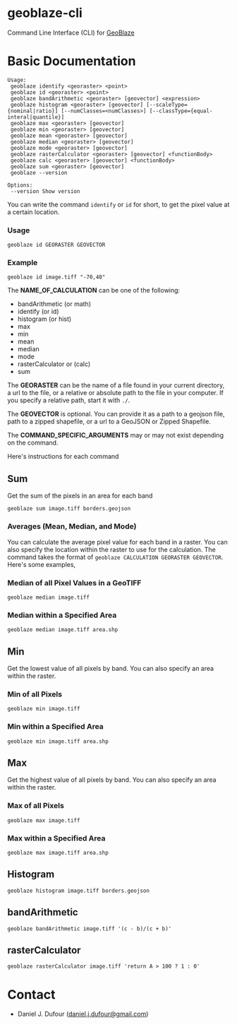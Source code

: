 # geoblaze-cli
Command Line Interface (CLI) for [GeoBlaze](geoblaze.io)

# Basic Documentation
```
Usage:
 geoblaze identify <georaster> <point>
 geoblaze id <georaster> <point>
 geoblaze bandArithmetic <georaster> [geovector] <expression>
 geoblaze histogram <georaster> [geovector] [--scaleType={nominal|ratio}] [--numClasses=<numClasses>] [--classType={equal-interal|quantile}]
 geoblaze max <georaster> [geovector]
 geoblaze min <georaster> [geovector]
 geoblaze mean <georaster> [geovector]
 geoblaze median <georaster> [geovector]
 geoblaze mode <georaster> [geovector]
 geoblaze rasterCalculator <georaster> [geovector] <functionBody>
 geoblaze calc <georaster> [geovector] <functionBody>
 geoblaze sum <georaster> [geovector]
 geoblaze --version

Options:
 --version Show version
```

You can write the command `identify` or `id` for short, to get the pixel value at a certain location.
### Usage
```
geoblaze id GEORASTER GEOVECTOR
```

### Example
```
geoblaze id image.tiff "-70,40"
```



The **NAME_OF_CALCULATION** can be one of the following:
 - bandArithmetic (or math)
 - identify (or id)
 - histogram (or hist)
 - max
 - min
 - mean
 - median
 - mode
 - rasterCalculator or (calc)
 - sum

The **GEORASTER** can be the name of a file found in your current directory, a url to the file, or a relative or absolute path to the file in your computer.  If you specify a relative path, start it with `./`.

The **GEOVECTOR** is optional.  You can provide it as a path to a geojson file, path to a zipped shapefile, or a url to a GeoJSON or Zipped Shapefile.

The **COMMAND_SPECIFIC_ARGUMENTS** may or may not exist depending on the command.

Here's instructions for each command

## Sum
Get the sum of the pixels in an area for each band
```
geoblaze sum image.tiff borders.geojson
```

### Averages (Mean, Median, and Mode)
You can calculate the average pixel value for each band in a raster.  You can also specify the location within the raster to use for the calculation.  The command takes the format of `geoblaze CALCULATION GEORASTER GEOVECTOR`.    Here's some examples,

### Median of all Pixel Values in a GeoTIFF
```
geoblaze median image.tiff
```
### Median within a Specified Area
```
geoblaze median image.tiff area.shp
```

## Min
Get the lowest value of all pixels by band.  You can also specify an area within the raster.
### Min of all Pixels
```
geoblaze min image.tiff
```
### Min within a Specified Area
```
geoblaze min image.tiff area.shp
```

## Max
Get the highest value of all pixels by band.  You can also specify an area within the raster.
### Max of all Pixels
```
geoblaze max image.tiff
```
### Max within a Specified Area
```
geoblaze max image.tiff area.shp
```

## Histogram
`geoblaze histogram image.tiff borders.geojson`

## bandArithmetic
`geoblaze bandArithmetic image.tiff '(c - b)/(c + b)'`

## rasterCalculator
`geoblaze rasterCalculator image.tiff 'return A > 100 ? 1 : 0'`

# Contact
 - Daniel J. Dufour (daniel.j.dufour@gmail.com)
